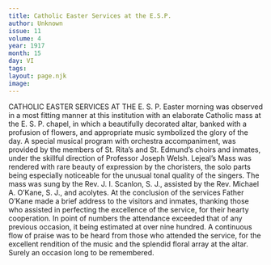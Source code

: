 ```yaml
---
title: Catholic Easter Services at the E.S.P.
author: Unknown
issue: 11
volume: 4
year: 1917
month: 15
day: VI
tags:
layout: page.njk
image:
---
```

CATHOLIC EASTER SERVICES AT THE E. S. P.    Easter morning was observed in a most fitting manner at this institution with an elaborate Catholic mass at the E. S. P. chapel, in which a beautifully decorated altar, banked with a profusion of flowers, and appropriate music symbolized the glory of the day.       A special musical program with orchestra accompaniment, was provided by the members of St. Rita’s and St. Edmund’s choirs and inmates, under the skillful direction of Professor Joseph Welsh. Lejeal’s Mass was rendered with rare beauty of expression by the choristers, the solo parts being especially noticeable for the unusual tonal quality of the singers.       The mass was sung by the Rev. J. I. Scanlon, S. J., assisted by the Rev. Michael A. O’Kane, S. J., and acolytes. At the conclusion of the services Father O’Kane made a brief address to the visitors and inmates, thanking those who assisted in perfecting the excellence of the service, for their hearty cooperation. In point of numbers the attendance exceeded that of any previous occasion, it being estimated at over nine hundred. A continuous flow of praise was to be heard from those who attended the service, for the excellent rendition of the music and the splendid floral array at the altar. Surely an occasion long to be remembered. 


